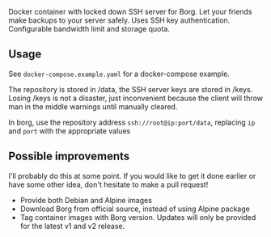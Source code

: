 Docker container with locked down SSH server for Borg. Let your friends make backups to your server safely. Uses SSH key authentication. Configurable bandwidth limit and storage quota.

## Usage

See `docker-compose.example.yaml` for a docker-compose example.

The repository is stored in /data, the SSH server keys are stored in /keys. Losing /keys is not a disaster, just inconvenient because the client will throw man in the middle warnings until manually cleared.

In borg, use the repository address `ssh://root@ip:port/data`, replacing `ip` and `port` with the appropriate values

## Possible improvements

I'll probably do this at some point. If you would like to get it done earlier or have some other idea, don't hesitate to make a pull request!

- Provide both Debian and Alpine images
- Download Borg from official source, instead of using Alpine package
- Tag container images with Borg version. Updates will only be provided for the latest v1 and v2 release.
